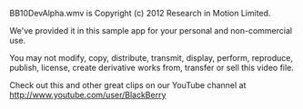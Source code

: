 BB10DevAlpha.wmv is Copyright (c) 2012 Research in Motion Limited.

We've provided it in this sample app for your personal and non-commercial use. 

You may not modify, copy, distribute, transmit, display, perform, reproduce, publish, license, create derivative works from, transfer or sell this video file.

Check out this and other great clips on our YouTube channel at http://www.youtube.com/user/BlackBerry